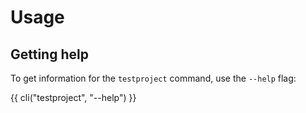 # Usage


## Getting help

To get information for the `testproject` command, use the ``--help`` flag:

{{ cli("testproject", "--help") }}
